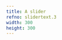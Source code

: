 ```yaml
---
title: A slider
refno: slidertext.3
width: 300
height: 300
---
```


<script>

function setup() {
  canvas = createCanvas(300, 300);
  aSlider = createSlider(0,100,50,1);
  aSlider.position(50,20)

  aTextBox = createInput('');
  aTextBox.position(50,40);

}

function draw() {
  background(200);
  ellipse(width/2,height/2,aSlider.value())
}
</script>
